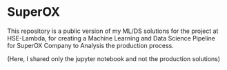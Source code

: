 # SuperOX

This repository is a public version of my ML/DS solutions for the project at HSE-Lambda, for creating a Machine Learning and Data Science Pipeline for SuperOX Company to Analysis the production process.

(Here, I shared only the jupyter notebook and not the production solutions) 
